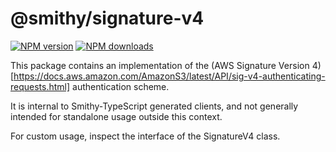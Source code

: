 # @smithy/signature-v4

[![NPM version](https://img.shields.io/npm/v/@smithy/signature-v4/latest.svg)](https://www.npmjs.com/package/@smithy/signature-v4)
[![NPM downloads](https://img.shields.io/npm/dm/@smithy/signature-v4.svg)](https://www.npmjs.com/package/@smithy/signature-v4)

This package contains an implementation of the (AWS Signature Version 4)[https://docs.aws.amazon.com/AmazonS3/latest/API/sig-v4-authenticating-requests.html]
authentication scheme.

It is internal to Smithy-TypeScript generated clients, and not generally intended for standalone usage outside this context.

For custom usage, inspect the interface of the SignatureV4 class.
